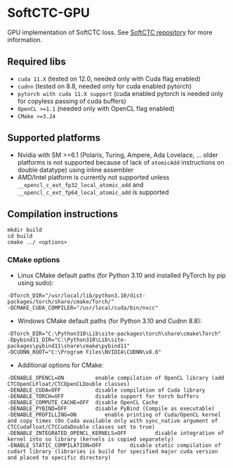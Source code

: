 # SoftCTC-GPU
GPU implementation of SoftCTC loss. See [SoftCTC repository](https://github.com/DCGM/SoftCTC) for more information. 

## Required libs
- ```cuda 11.X``` (tested on 12.0, needed only with Cuda flag enabled)
- ```cudnn``` (tested on 8.8, needed only for cuda enabled pytorch)
- ```pytorch with cuda 11.X support``` (cuda enabled pytorch is needed only for copyless passing of cuda buffers)
- ```OpenCL >=1.1``` (needed only with OpenCL flag enabled)
- ```CMake >=3.24```

## Supported platforms
- Nvidia with SM >=6.1 (Polaris, Turing, Ampere, Ada Lovelace, ... older platforms is not supported because of lack of ```atomicAdd``` instructions on double datatype) using inline assembler
- AMD/Intel platform is currently not supported unless ```__opencl_c_ext_fp32_local_atomic_add``` and ```__opencl_c_ext_fp64_local_atomic_add``` is supported

## Compilation instructions
```shell
mkdir build
cd build
cmake ../ <options>
``` 

### CMake options

- Linux CMake default paths (for Python 3.10 and installed PyTorch by pip using sudo):
```shell
-DTorch_DIR="/usr/local/lib/python3.10/dist-packages/torch/share/cmake/Torch/" 
-DCMAKE_CUDA_COMPILER="/usr/local/cuda/bin/nvcc"
```

- Windows CMake default paths (for Python 3.10 and Cudnn 8.8):
```shell
-DTorch_DIR="C:\Python310\Lib\site-packages\torch\share\cmake\Torch" 
-Dpybind11_DIR="C:\Python310\Lib\site-packages\pybind11\share\cmake\pybind11" 
-DCUDNN_ROOT="C:\Program Files\NVIDIA\CUDNN\v8.8"
```
- Additional options for CMake:
```
-DENABLE_OPENCL=ON          enable compilation of OpenCL library (add CTCOpenCLFloat/CTCOpenCLDouble classes)
-DENABLE_CUDA=OFF           disable compilation of Cuda library
-DENABLE_TORCH=OFF          disable support for torch buffers
-DENABLE_COMPUTE_CACHE=OFF  disable OpenCL Cache
-DENABLE_PYBIND=OFF         disable PyBind (Compile as executable)
-DENABLE_PROFILLING=ON         enable printing of Cuda/OpenCL kernel and copy times (On Cuda available only with sync_native argument of CTCCudaFloat/CTCCudaDouble classes set to true)
-DENABLE_INTEGRATED_OPENCL_KERNELS=OFF         disable integration of kernel into so library (kernels is copied separately)
-ENABLE_STATIC_COMPILATION=OFF         disable static compilation of cudart library (libraries is build for specified major cuda version and placed to specific directory)  
 ```
